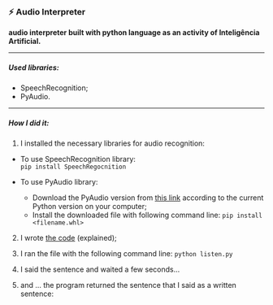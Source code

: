 ### ⚡ Audio Interpreter

**audio interpreter built with python language as an activity of Inteligência Artificial.**

--- 

##### Used libraries:
* SpeechRecognition;
* PyAudio.

---

##### How I did it:

1. I installed the necessary libraries for audio recognition:     
  
  * To use SpeechRecognition library:    
  ``` pip install SpeechRegocnition ```     
  
  * To use PyAudio library:
    * Download the PyAudio version from [this link](https://www.lfd.uci.edu/~gohlke/pythonlibs/#pyaudio) according to the current Python version on your computer;
    * Install the downloaded file with following command line:
      ```pip install <filename.whl>```

2. I wrote [the code](https://github.com/igorlrnc/projetosia/blob/master/audio-interpreter/listen.py) (explained);

3. I ran the file with the following command line:
  ```python listen.py```
  
4. I said the sentence and waited a few seconds...

5. and ... the program returned the sentence that I said as a written sentence:

